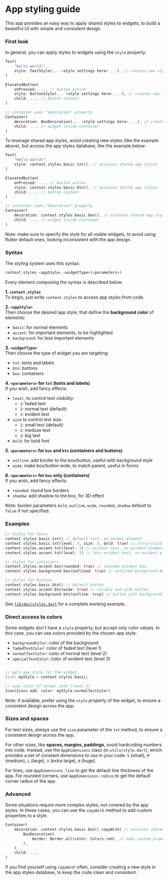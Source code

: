 # App styling guide

This app provides an easy way to apply shared styles to widgets, to build a beautiful UI with simple and consistent design.


### First look

In general, you can apply styles to widgets using the `style` property:

```dart
Text(
    "Hello world!",
    style: TextStyle(... <style settings here> ...), // creates new style
)

ElevatedButton(
    onPressed: ..., // button action
    style: ButtonStyle(... <style settings here> ...), // creates new style
    child: ..., // button content
)

// container uses "decoration" property
Container(
    decoration: BoxDecoration(... <style settings here> ...), // creates new style
    child: ..., // widget inside container
)
```

To leverage shared app styles, avoid creating new styles (like the example above), but access the app styles database, like the example below:

```dart
Text(
    "Hello world!",
    style: context.styles.basic.txt(), // accesses shared app styles
)

ElevatedButton(
    onPressed: ..., // button action
    style: context.styles.basic.btn(), // accesses shared app styles
    child: ..., // button content
)

// container uses "decoration" property
Container(
    decoration: context.styles.basic.box(), // accesses shared app styles
    child: ..., // widget inside container
)
```

Note: make sure to specify the style for all visible widgets, to avoid using flutter default ones, looking inconsistent with the app design.


### Syntax

The styling system uses this syntax:

```dart
context.styles.<appStyle>.<widgetType>(<parameters>)
```

Every element composing the syntax is described below.

**1. `context.styles`**<br>
To begin, just write `context.styles` to access app styles from code.

**2. `<appStyle>`**<br>
Then choose the desired app style, that define the **background color** of elements:
- `basic`: for normal elements
- `accent`: for important elements, to be highlighted
- `background`: for less important elements

**3. `<widgetType>`**<br>
Then choose the type of widget you are targeting:
- `txt`: texts and labels
- `btn`: buttons
- `box`: containers

**4. `<parameters>` for `txt` (texts and labels)**<br>
If you wish, add fancy effects:
- `level`, to control text visibility:
  - `1`: faded text
  - `2`: normal text (default)
  - `3`: evident text
- `size` to control text size:
    - `1`: small text (default)
    - `2`: medium text
    - `3`: big text
- `bold`: for bold font

**5. `<parameters>` for `box` and `btn` (containers and buttons)**<br>
- `outline`: add border to the box/button, useful with background style
- `wide`: make box/button wide, to match parent, useful in forms

**6. `<parameters>` for `box` only (containers)**<br>
If you wish, add fancy effects:
- `rounded`: round box borders
- `shadow`: add shadow to the box, for 3D effect

Note: boolen parameters `bold`, `outline`, `wide`, `rounded`, `shadow` default to `false` if not specified.


### Examples

```dart
// styles for texts
context.styles.basic.txt() // default text, on normal element
context.styles.basic.txt(level: 3, size: 3, bold: true) // ultra-visible text
context.styles.accent.txt(level: 3) // evident text, on evident element
context.styles.accent.txt(level: 1) // less evident text, on evident element

// styles for containers
context.styles.accent.box(rounded: true) // rounded evident box
context.styles.background.box(outlined: true) // outlined background box

// styles for buttons
context.styles.basic.btn() // default button
context.styles.accent.btn(wide: true) // visible and wide button
context.styles.background.btn(outline: true) // button with background color
```

See [`lib/dev/styles.dart`](lib/dev/styles.dart) for a complete working example.

### Direct access to colors

Some widgets don't have a `style` property, but accept only color values.
In this case, you can use colors provided by the chosen app style:
- `backgroundColor`: color of the background
- `fadedTextColor`: color of faded text (level 1)
- `normalTextColor`: color of normal text (level 2)
- `specialTextColor`: color of evident text (level 3)

```dart

// gets app style for the widget
final myStyle = context.styles.basic;

// uses color of normal text (level 2)
Icon(Icons.add, color: myStyle.normalTextColor)
```

Note: if available, prefer using the `style` property of the widget, to ensure a consistent design across the app.


### Sizes and spaces

For text sizes, always use the `size` parameter of the `txt` method, to ensure a consistent design across the app.

For other sizes, like **spaces, margins, paddings**, avoid hardcoding numbers into code.
Instead, use the `AppDimensions` class (in `utils/style.dart`), which provides a set of constant dimensions to use in your code: `S` (small), `M` (medium), `L` (large), `X` (extra large), `H` (huge).

For lines, use `AppDimensions.line` to get the default line thickness of the app.
For rounded corners, use `AppDimensions.radius` to get the default corner radius of the app.


### Advanced

Some situations require more complex styles, not covered by the app styles.
In these cases, you can use the `copyWith` method to add custom properties to a style.

```dart
Container(
    decoration: context.styles.basic.box().copyWith( // accesses shared app styles
        BoxDecoration(
            border: Border.all(color: Colors.red), // adds custom property
        ),
    ),
    child: ...,
)
```

If you find yourself using `copyWith` often, consider creating a new style in the app styles database, to keep the code clean and consistent.
